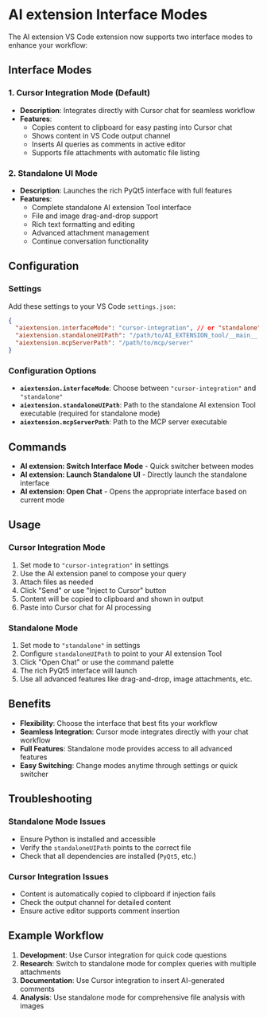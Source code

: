# AI extension Interface Modes

The AI extension VS Code extension now supports two interface modes to enhance your workflow:

## Interface Modes

### 1. Cursor Integration Mode (Default)
- **Description**: Integrates directly with Cursor chat for seamless workflow
- **Features**:
  - Copies content to clipboard for easy pasting into Cursor chat
  - Shows content in VS Code output channel
  - Inserts AI queries as comments in active editor
  - Supports file attachments with automatic file listing

### 2. Standalone UI Mode
- **Description**: Launches the rich PyQt5 interface with full features
- **Features**:
  - Complete standalone AI extension Tool interface
  - File and image drag-and-drop support
  - Rich text formatting and editing
  - Advanced attachment management
  - Continue conversation functionality

## Configuration

### Settings

Add these settings to your VS Code `settings.json`:

```json
{
  "aiextension.interfaceMode": "cursor-integration", // or "standalone"
  "aiextension.standaloneUIPath": "/path/to/AI_EXTENSION_tool/__main__.py",
  "aiextension.mcpServerPath": "/path/to/mcp/server"
}
```

### Configuration Options

- **`aiextension.interfaceMode`**: Choose between `"cursor-integration"` and `"standalone"`
- **`aiextension.standaloneUIPath`**: Path to the standalone AI extension Tool executable (required for standalone mode)
- **`aiextension.mcpServerPath`**: Path to the MCP server executable

## Commands

- **AI extension: Switch Interface Mode** - Quick switcher between modes
- **AI extension: Launch Standalone UI** - Directly launch the standalone interface
- **AI extension: Open Chat** - Opens the appropriate interface based on current mode

## Usage

### Cursor Integration Mode
1. Set mode to `"cursor-integration"` in settings
2. Use the AI extension panel to compose your query
3. Attach files as needed
4. Click "Send" or use "Inject to Cursor" button
5. Content will be copied to clipboard and shown in output
6. Paste into Cursor chat for AI processing

### Standalone Mode
1. Set mode to `"standalone"` in settings
2. Configure `standaloneUIPath` to point to your AI extension Tool
3. Click "Open Chat" or use the command palette
4. The rich PyQt5 interface will launch
5. Use all advanced features like drag-and-drop, image attachments, etc.

## Benefits

- **Flexibility**: Choose the interface that best fits your workflow
- **Seamless Integration**: Cursor mode integrates directly with your chat workflow
- **Full Features**: Standalone mode provides access to all advanced features
- **Easy Switching**: Change modes anytime through settings or quick switcher

## Troubleshooting

### Standalone Mode Issues
- Ensure Python is installed and accessible
- Verify the `standaloneUIPath` points to the correct file
- Check that all dependencies are installed (`PyQt5`, etc.)

### Cursor Integration Issues
- Content is automatically copied to clipboard if injection fails
- Check the output channel for detailed content
- Ensure active editor supports comment insertion

## Example Workflow

1. **Development**: Use Cursor integration for quick code questions
2. **Research**: Switch to standalone mode for complex queries with multiple attachments
3. **Documentation**: Use Cursor integration to insert AI-generated comments
4. **Analysis**: Use standalone mode for comprehensive file analysis with images 